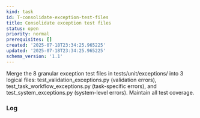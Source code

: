 ```yaml
---
kind: task
id: T-consolidate-exception-test-files
title: Consolidate exception test files
status: open
priority: normal
prerequisites: []
created: '2025-07-18T23:34:25.965225'
updated: '2025-07-18T23:34:25.965225'
schema_version: '1.1'
---
```

Merge the 8 granular exception test files in tests/unit/exceptions/ into 3 logical files: test_validation_exceptions.py (validation errors), test_task_workflow_exceptions.py (task-specific errors), and test_system_exceptions.py (system-level errors). Maintain all test coverage.

### Log

